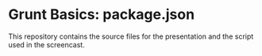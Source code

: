 # Grunt Basics: package.json

This repository contains the source files for the presentation and the script used in the screencast.